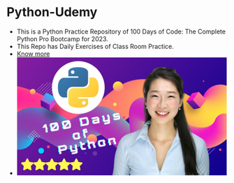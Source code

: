 # Python-Udemy
* This is a Python Practice Repository of 100 Days of Code: The Complete Python Pro Bootcamp for 2023.
* This Repo has Daily Exercises of Class Room Practice.
* [Know more](https://www.udemy.com)
* ![Preview](maxresdefault.jpg)
